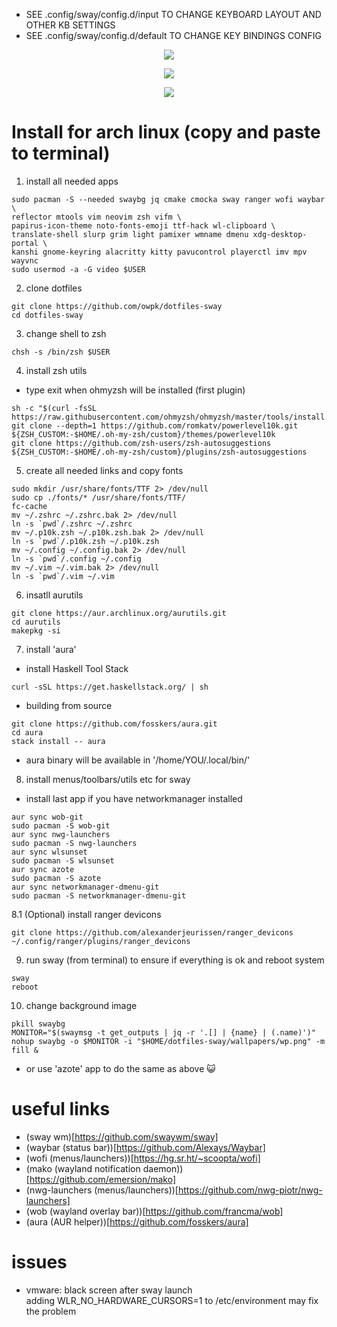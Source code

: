 - SEE .config/sway/config.d/input TO CHANGE KEYBOARD LAYOUT AND OTHER KB SETTINGS
- SEE .config/sway/config.d/default TO CHANGE KEY BINDINGS CONFIG

<p align="center">
   <img src="https://github.com/owpk/dotfiles-sway/blob/master/sc.jpg"/>
</p>
<p align="center">
   <img src="https://github.com/owpk/dotfiles-sway/blob/master/sc_wbg.png"/>
</p>
<p align="center">
   <img src="https://github.com/owpk/dotfiles-sway/blob/master/sc.gif"/>
</p>

# Install for arch linux (copy and paste to terminal)

1. install all needed apps
```
sudo pacman -S --needed swaybg jq cmake cmocka sway ranger wofi waybar \
reflector mtools vim neovim zsh vifm \
papirus-icon-theme noto-fonts-emoji ttf-hack wl-clipboard \
translate-shell slurp grim light pamixer wmname dmenu xdg-desktop-portal \
kanshi gnome-keyring alacritty kitty pavucontrol playerctl imv mpv wayvnc
sudo usermod -a -G video $USER
```
2. clone dotfiles
```
git clone https://github.com/owpk/dotfiles-sway
cd dotfiles-sway
```
3. change shell to zsh
```
chsh -s /bin/zsh $USER
```
4. install zsh utils
- type exit when ohmyzsh will be installed (first plugin)
```
sh -c "$(curl -fsSL https://raw.githubusercontent.com/ohmyzsh/ohmyzsh/master/tools/install.sh)"
git clone --depth=1 https://github.com/romkatv/powerlevel10k.git ${ZSH_CUSTOM:-$HOME/.oh-my-zsh/custom}/themes/powerlevel10k
git clone https://github.com/zsh-users/zsh-autosuggestions ${ZSH_CUSTOM:-$HOME/.oh-my-zsh/custom}/plugins/zsh-autosuggestions
```
5. create all needed links and copy fonts
```
sudo mkdir /usr/share/fonts/TTF 2> /dev/null
sudo cp ./fonts/* /usr/share/fonts/TTF/
fc-cache
mv ~/.zshrc ~/.zshrc.bak 2> /dev/null
ln -s `pwd`/.zshrc ~/.zshrc
mv ~/.p10k.zsh ~/.p10k.zsh.bak 2> /dev/null
ln -s `pwd`/.p10k.zsh ~/.p10k.zsh
mv ~/.config ~/.config.bak 2> /dev/null
ln -s `pwd`/.config ~/.config
mv ~/.vim ~/.vim.bak 2> /dev/null
ln -s `pwd`/.vim ~/.vim
```
6. insatll aurutils
```
git clone https://aur.archlinux.org/aurutils.git
cd aurutils
makepkg -si
```

7. install 'aura'
 - install Haskell Tool Stack
```
curl -sSL https://get.haskellstack.org/ | sh
```
 - building from source
```
git clone https://github.com/fosskers/aura.git
cd aura
stack install -- aura
```
 - aura binary will be available in '/home/YOU/.local/bin/'

8. install menus/toolbars/utils etc for sway
 - install last app if you have networkmanager installed
```
aur sync wob-git
sudo pacman -S wob-git
aur sync nwg-launchers
sudo pacman -S nwg-launchers
aur sync wlsunset
sudo pacman -S wlsunset
aur sync azote
sudo pacman -S azote
aur sync networkmanager-dmenu-git
sudo pacman -S networkmanager-dmenu-git
```
8.1 (Optional) install ranger devicons
```
git clone https://github.com/alexanderjeurissen/ranger_devicons ~/.config/ranger/plugins/ranger_devicons
```
9. run sway (from terminal) to ensure if everything is ok and reboot system
```
sway
reboot
```

10. change background image 
```
pkill swaybg
MONITOR="$(swaymsg -t get_outputs | jq -r '.[] | {name} | (.name)')"
nohup swaybg -o $MONITOR -i "$HOME/dotfiles-sway/wallpapers/wp.png" -m fill &
```
 - or use 'azote' app to do the same as above 😺  

# useful links
- (sway wm)[https://github.com/swaywm/sway]
- (waybar (status bar))[https://github.com/Alexays/Waybar]
- (wofi (menus/launchers))[https://hg.sr.ht/~scoopta/wofi]
- (mako (wayland notification daemon))[https://github.com/emersion/mako]
- (nwg-launchers (menus/launchers))[https://github.com/nwg-piotr/nwg-launchers]
- (wob (wayland overlay bar))[https://github.com/francma/wob]
- (aura (AUR helper))[https://github.com/fosskers/aura]

# issues

- vmware: black screen after sway launch   
	adding WLR_NO_HARDWARE_CURSORS=1 to /etc/environment may fix the problem

